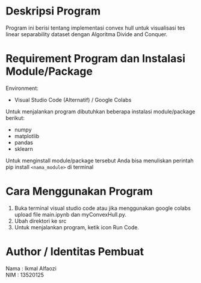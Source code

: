 # Deskripsi Program

Program ini berisi tentang implementasi convex hull untuk visualisasi tes linear separability dataset
dengan Algoritma Divide and Conquer.

# Requirement Program dan Instalasi Module/Package

Environment:
- Visual Studio Code (Alternatif) / Google Colabs

Untuk menjalankan program dibutuhkan beberapa instalasi module/package berikut:
- numpy
- matplotlib
- pandas
- sklearn

Untuk menginstall module/package tersebut Anda bisa menuliskan perintah pip install `<nama_module>` di terminal

# Cara Menggunakan Program

1. Buka terminal visual studio code atau jika menggunakan google colabs upload file main.ipynb dan myConvexHull.py.
2. Ubah direktori ke src
3. Untuk menjalankan program, ketik icon Run Code.

# Author / Identitas Pembuat

Nama : Ikmal Alfaozi <br>
NIM : 13520125
